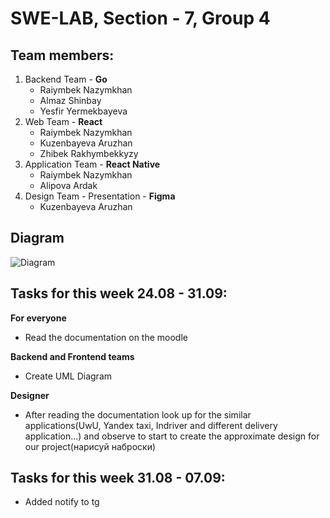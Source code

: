 <!-- GETTING STARTED -->

# SWE-LAB, Section - 7, Group 4

## Team members:

1. Backend Team - **Go**
   - Raiymbek Nazymkhan
   - Almaz Shinbay
   - Yesfir Yermekbayeva
2. Web Team - **React**
   - Raiymbek Nazymkhan
   - Kuzenbayeva Aruzhan
   - Zhibek Rakhymbekkyzy
3. Application Team - **React Native**
   - Raiymbek Nazymkhan
   - Alipova Ardak
4. Design Team - Presentation - **Figma**
   - Kuzenbayeva Aruzhan

## Diagram

![Diagram](https://github.com/RamboXD/CSCI-361-Section-7-Group-4/blob/main/HelloWorldTeam.drawio.png)

## Tasks for this week 24.08 - 31.09:

**For everyone**

- Read the documentation on the moodle

**Backend and Frontend teams**

- Create UML Diagram

**Designer**

- After reading the documentation look up for the similar applications(UwU, Yandex taxi, Indriver and different delivery application...) and observe to start to create the approximate design for our project(нарисуй наброски)

## Tasks for this week 31.08 - 07.09:

- Added notify to tg
